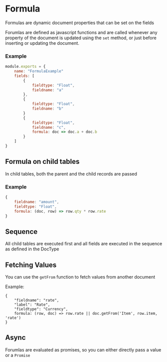 # Formula

Formulas are dynamic document properties that can be set on the fields

Forumlas are defined as javascript functions and are called whenever any property of the document is updated using the `set` method, or just before inserting or updating the document.

### Example

```js
module.exports = {
    name: "FormulaExample"
    fields: [
        {
            fieldtype: "Float",
            fieldname: "a"
        },
        {
            fieldtype: "Float",
            fieldname: "b"
        }
        {
            fieldtype: "Float",
            fieldname: "c",
            formula: doc => doc.a + doc.b
        }
    ]
}
```

## Formula on child tables

In child tables, both the parent and the child records are passed

### Example

```js
{
    fieldname: "amount",
    fieldtype: "Float",
    formula: (doc, row) => row.qty * row.rate
}
```

## Sequence

All child tables are executed first and all fields are executed in the sequence as defined in the DocType

## Fetching Values

You can use the `getFrom` function to fetch values from another document

Example:

```
{
    "fieldname": "rate",
    "label": "Rate",
    "fieldtype": "Currency",
    formula: (row, doc) => row.rate || doc.getFrom('Item', row.item, 'rate')
}
```

## Async

Forumlas are evaluated as promises, so you can either directly pass a value or a `Promise`